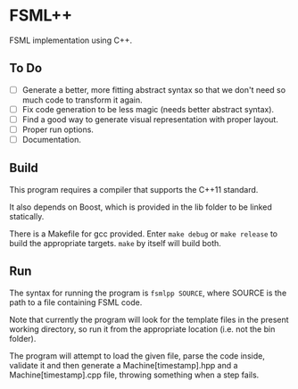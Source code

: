 FSML++
======
FSML implementation using C++.

To Do
-----
- [ ] Generate a better, more fitting abstract syntax so that we don't need so much code to transform it again.
- [ ] Fix code generation to be less magic (needs better abstract syntax).
- [ ] Find a good way to generate visual representation with proper layout.
- [ ] Proper run options.
- [ ] Documentation.

Build
-----
This program requires a compiler that supports the C++11 standard.

It also depends on Boost, which is provided in the lib folder to be linked statically.

There is a Makefile for gcc provided. Enter ``make debug`` or ``make release`` to build the appropriate targets. ``make`` by itself will build both.

Run
---
The syntax for running the program is ``fsmlpp SOURCE``, where SOURCE is the path to a file containing FSML code.

Note that currently the program will look for the template files in the present working directory, so run it from the appropriate location (i.e. not the bin folder).

The program will attempt to load the given file, parse the code inside, validate it and then generate a Machine[timestamp].hpp and a Machine[timestamp].cpp file, throwing something when a step fails.
